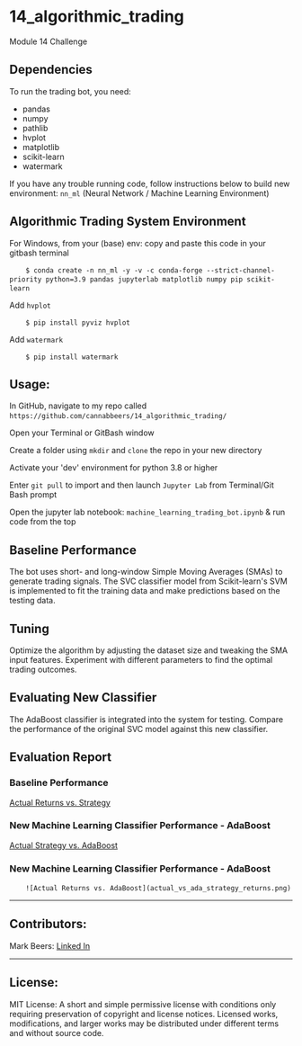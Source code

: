 # 14_algorithmic_trading
Module 14 Challenge

## Dependencies
To run the trading bot, you need:

+ pandas
+ numpy
+ pathlib
+ hvplot
+ matplotlib
+ scikit-learn
+ watermark

If you have any trouble running code, follow instructions below to build new environment: `nn_ml` (Neural Network / Machine Learning Environment)

## Algorithmic Trading System Environment
For Windows, from your (base) env: copy and paste this code in your gitbash terminal 

        $ conda create -n nn_ml -y -v -c conda-forge --strict-channel-priority python=3.9 pandas jupyterlab matplotlib numpy pip scikit-learn

Add `hvplot`

        $ pip install pyviz hvplot
        
Add `watermark`

        $ pip install watermark

## Usage: 

In GitHub, navigate to my repo called `https://github.com/cannabbeers/14_algorithmic_trading/`

Open your Terminal or GitBash window

Create a folder using `mkdir` and `clone` the repo in your new directory

Activate your 'dev' environment for python 3.8 or higher

Enter `git pull` to import and then launch `Jupyter Lab` from Terminal/Git Bash prompt

Open the jupyter lab notebook: `machine_learning_trading_bot.ipynb` & run code from the top

## Baseline Performance
The bot uses short- and long-window Simple Moving Averages (SMAs) to generate trading signals. The SVC classifier model from Scikit-learn's SVM is implemented to fit the training data and make predictions based on the testing data.

## Tuning
Optimize the algorithm by adjusting the dataset size and tweaking the SMA input features. Experiment with different parameters to find the optimal trading outcomes.

## Evaluating New Classifier
The AdaBoost classifier is integrated into the system for testing. Compare the performance of the original SVC model against this new classifier.

## Evaluation Report

### Baseline Performance 
[Actual Returns vs. Strategy](actual_vs_strategy_returns.png)

### New Machine Learning Classifier Performance - AdaBoost
[Actual Strategy vs. AdaBoost](actual_vs_ada_strategy_returns.png)

### New Machine Learning Classifier Performance - AdaBoost
        ![Actual Returns vs. AdaBoost](actual_vs_ada_strategy_returns.png)

---

## Contributors:

Mark Beers: 
[Linked In](https://www.linkedin.com/in/markwbeers/)

---

## License:

MIT License: A short and simple permissive license with conditions only requiring preservation of copyright and license notices. Licensed works, modifications, and larger works may be distributed under different terms and without source code.
